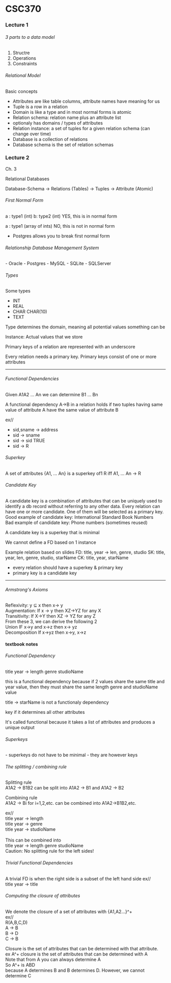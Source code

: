<h1>CSC370</h1>
<h3>Lecture 1</h3>
<h6>3 parts to a data model</h6>

1. Structre
2. Operations
3. Constraints

<h6>Relational Model</h6>
Basic concepts<br>

- Attributes are like table columns, attribute names have meaning for us
- Tuple is a row in a relation
- Domain is like a type and in most normal forms is atomic
- Relation schema: relation name plus an attribute list
- optionaly has domains / types of attributes
- Relation instance: a set of tuples for a given relation schema (can change over time)
- Database is a collection of relations
- Database schema is the set of relation schemas

<h3>Lecture 2</h3>

Ch. 3

Relational Databases 

Database-Schema -> Relations (Tables) -> Tuples -> Attribute (Atomic)

<h6>First Normal Form</h6>

a : type1 (int)      b: type2 (int)
YES, this is in normal form

a : type1 (array of ints)
NO, this is not in normal form

- Postgres allows you to break first normal form

<h6>Relationship Database Management System</h6>
- Oracle
- Postgres
- MySQL
- SQLite
- SQLServer

<h6>Types</h6>
Some types 

- INT
- REAL
- CHAR CHAR(10)
- TEXT 

Type determines the domain, meaning all potential values something can be

Instance:
Actual values that we store

Primary keys of a relation are represented with an underscore

Every relation needs a primary key. Primary keys consist of one or more attributes

<hr>

<h6>Functional Dependencies</h6>

Given A1A2 ... An we can determine B1 ... Bn

A functional dependency A->B in a relation holds if two tuples having same value of attribute A have the same value of attribute B

ex// 

- sid,sname -> address
- sid -> sname
- sid -> sid TRUE
- sid -> R

<h6>Superkey</h6>
A set of attributes {A1, ... An} is a superkey of1 R iff A1, ... An -> R

<h6>Candidate Key</h6>
A candidate key is a combination of attributes that can be uniquely used to identify a db record without referring to any other data. Every relation can have one or more candidate. One of them will be selected as a primary key.
<br>
Good example of candidate key: International Standard Book Numbers<br>
Bad example of candidate key: Phone numbers (sometimes reused)

A candidate key is a superkey that is minimal

We cannot define a FD based on 1 instance

Example relation based on slides
FD: title, year -> len, genre, studio
SK: title, year, len, genre, studio, starName
CK: title, year, starName

- every relation should have a superkey & primary key
- primary key is a candidate key

<hr>
<h6>Armstrong's Axioms</h6>
Reflexivity: y ⊆ x then x-> y<br>
Augmentation: If x -> y then XZ->YZ for any X<br>
Transitivity: If X->Y then XZ -> YZ for any Z<br> 
From these 3, we can derive the following 2<br>
Union IF x->y and x->z then x-> yz<br>
Decomposition If x->yz then x->y, x->z

<br>
<h4>textbook notes</h4>
<h6>Functional Dependency</h6>

title year -> length genre studioName

this is a functional dependency because if 2 values share the same title and year value, then they must share the same length genre and studioName value

title -> starName is not a functionaly dependency

key if it determines all other attributes

It's called functional because it takes a list of attributes and produces a unique output

<h6>Superkeys</h6>
- superkeys do not have to be minimal
- they are however keys

<h6>The splitting / combining rule</h6>
Splitting rule<br>
A1A2 -> B1B2 can be split into A1A2 -> B1 and A1A2 -> B2

Combining rule<br>
A1A2 -> Bi for i=1,2,etc. can be combined into A1A2->B1B2,etc.

ex//<br>
title year -> length<br>
title year -> genre<br>
title year -> studioName<br>
<br>
This can be combined into <br>
title year -> length genre studioName
<br>
Caution: No splitting rule for the left sides!

<h6>Trivial Functional Dependencies</h6>
A trivial FD is when the right side is a subset of the left hand side
ex//<br>
title year -> title

<h6>Computing the closure of attributes</h6>
We denote the closure of a set of attributes with {A1,A2...}^+
<br>
ex//<br>
R(A,B,C,D)<br>
A -> B<br>
B -> D<br>
C -> B<br>

Closure is the set of attributes that can be determined with that attribute.<br>
ex A^+ closure is the set of attributes that can be determined with A
<br>
Note that from A you can always determine A
<br>
So A^+ is ABD
<br>
because A determines B and B determines D. However, we cannot determine C







	





